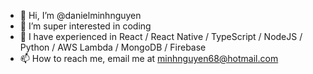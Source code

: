 - 👋 Hi, I’m @danielminhnguyen
- 👀 I’m super interested in coding
- 🌱 I have experienced in React / React Native / TypeScript / NodeJS / Python / AWS Lambda / MongoDB / Firebase
- 📫 How to reach me, email me at minhnguyen68@hotmail.com
